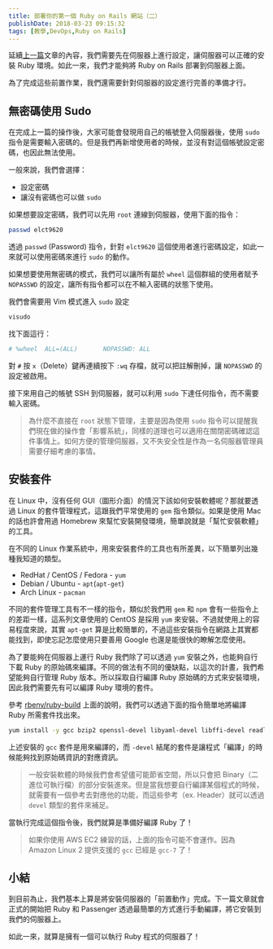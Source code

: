 ```yaml
---
title: 部署你的第一個 Ruby on Rails 網站（二）
publishDate: 2018-03-23 09:15:32
tags: [教學,DevOps,Ruby on Rails]
---
```


延續[上一篇](https://blog.frost.tw/posts/2018/03/20/Getting-started-deploy-your-Ruby-on-Rails-Part-1/)文章的內容，我們需要先在伺服器上進行設定，讓伺服器可以正確的安裝 Ruby 環境。如此一來，我們才能夠將 Ruby on Rails 部署到伺服器上面。

為了完成這些前置作業，我們還需要針對伺服器的設定進行完善的準備才行。

<!--more-->

## 無密碼使用 Sudo

在完成上一篇的操作後，大家可能會發現用自己的帳號登入伺服器後，使用 `sudo` 指令是需要輸入密碼的。但是我們再新增使用者的時候，並沒有對這個帳號設定密碼，也因此無法使用。

一般來說，我們會選擇：

* 設定密碼
* 讓沒有密碼也可以做 `sudo`

如果想要設定密碼，我們可以先用 `root` 連線到伺服器，使用下面的指令：

```bash
passwd elct9620
```

透過 `passwd` (Password) 指令，針對 `elct9620` 這個使用者進行密碼設定，如此一來就可以使用密碼來進行 `sudo` 的動作。

如果想要使用無密碼的模式，我們可以讓所有屬於 `wheel` 這個群組的使用者賦予 `NOPASSWD` 的設定，讓所有指令都可以在不輸入密碼的狀態下使用。

我們會需要用 Vim 模式進入 `sudo` 設定

```bash
visudo
```

找下面這行：

```bash
# %wheel  ALL=(ALL)       NOPASSWD: ALL
```

對 `#` 按 `x`（Delete）鍵再連續按下 `:wq` 存檔，就可以把註解刪掉，讓 `NOPASSWD` 的設定被啟用。

接下來用自己的帳號 SSH 到伺服器，就可以利用 `sudo` 下達任何指令，而不需要輸入密碼。

> 為什麼不直接在 `root` 狀態下管理，主要是因為使用 `sudo` 指令可以提醒我們現在做的操作會「影響系統」，同樣的道理也可以適用在關閉密碼確認這件事情上。如何方便的管理伺服器，又不失安全性是作為一名伺服器管理員需要仔細考慮的事情。

## 安裝套件

在 Linux 中，沒有任何 GUI（圖形介面）的情況下該如何安裝軟體呢？那就要透過 Linux 的套件管理程式，這跟我們平常使用的 `gem` 指令類似。如果是使用 Mac 的話也許會用過 Homebrew 來幫忙安裝開發環境，簡單說就是「幫忙安裝軟體」的工具。

在不同的 Linux 作業系統中，用來安裝套件的工具也有所差異，以下簡單列出幾種我知道的類型。

* RedHat / CentOS / Fedora - `yum`
* Debian / Ubuntu - `apt`(`apt-get`)
* Arch Linux - `pacman`

不同的套件管理工具有不一樣的指令，類似於我們用 `gem` 和 `npm` 會有一些指令上的差距一樣，這系列文章使用的 CentOS 是採用 `yum` 來安裝。不過就使用上的容易程度來說，其實 `apt-get` 算是比較簡單的，不過這些安裝指令在網路上其實都能找到，即使忘記怎麼使用只要善用 Google 也還是能很快的瞭解怎麼使用。

為了要能夠在伺服器上運行 Ruby 我們除了可以透過 `yum` 安裝之外，也能夠自行下載 Ruby 的原始碼來編譯。不同的做法有不同的優缺點，以這次的計畫，我們希望能夠自行管理 Ruby 版本。所以採取自行編譯 Ruby 原始碼的方式來安裝環境，因此我們需要先有可以編譯 Ruby 環境的套件。

參考 [rbenv/ruby-build](https://github.com/rbenv/ruby-build/wiki) 上面的說明，我們可以透過下面的指令簡單地將編譯 Ruby 所需套件找出來。

```bash
yum install -y gcc bzip2 openssl-devel libyaml-devel libffi-devel readline-devel zlib-devel gdbm-devel ncurses-devel
```

上述安裝的 `gcc` 套件是用來編譯的，而 `-devel` 結尾的套件是讓程式「編譯」的時候能夠找到原始碼資訊的對應資訊。

> 一般安裝軟體的時候我們會希望儘可能節省空間，所以只會把 Binary（二進位可執行檔）的部分安裝進來。但是當我想要自行編譯某個程式的時候，就需要有一個參考去對應他的功能，而這些參考（ex. Header）就可以透過 `devel` 類型的套件來補足。

當執行完成這個指令後，我們就算是準備好編譯 Ruby 了！

> 如果你使用 AWS EC2 練習的話，上面的指令可能不會運作。因為 Amazon Linux 2 提供支援的 `gcc` 已經是 `gcc-7` 了！

## 小結

到目前為止，我們基本上算是將安裝伺服器的「前置動作」完成。下一篇文章就會正式的開始把 Ruby 和 Passenger 透過最簡單的方式進行手動編譯，將它安裝到我們的伺服器上。

如此一來，就算是擁有一個可以執行 Ruby 程式的伺服器了！
